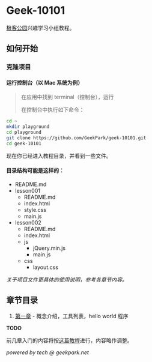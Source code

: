 # Geek-10101

[极客公园](http://geekpark.net)兴趣学习小组教程。

## 如何开始

### 克隆项目

#### 运行控制台（以 Mac 系统为例）

> 在应用中找到 terminal（控制台），运行
>
> 在控制台中执行如下命令：

```bash
cd ~
mkdir playground
cd playground
git clone https://github.com/GeekPark/geek-10101.git
cd geek-10101
```

现在你已经进入教程目录，并看到一些文件。

#### 目录结构可能是这样的：

* README.md
* lesson001
  * README.md
  * index.html
  * style.css
  * main.js
* lesson002
  * README.md
  * index.html
  * js
    * jQuery.min.js
    * main.js
  * css
    * layout.css

_关于项目文件更具体的使用说明，参考各章节内容。_

## 章节目录

1. [第一章](lesson001) - 概念介绍，工具列表，hello world 程序

**TODO**

前几章入门的内容将按[这篇教程](http://blog.csdn.net/dofy/article/details/6824793)进行，内容略作调整。

*powered by tech @ geekpark.net*
